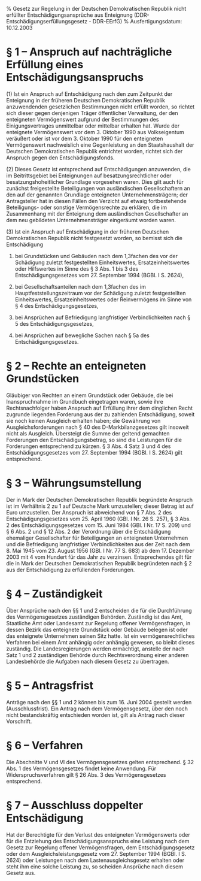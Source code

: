 % Gesetz zur Regelung in der Deutschen Demokratischen Republik nicht erfüllter Entschädigungsansprüche aus Enteignung  (DDR-Entschädigungserfüllungsgesetz - DDR-EErfG)
% Ausfertigungsdatum: 10.12.2003
 
# § 1 – Anspruch auf nachträgliche Erfüllung eines Entschädigungsanspruchs

(1) Ist ein Anspruch auf Entschädigung nach den zum Zeitpunkt der Enteignung in der früheren Deutschen Demokratischen Republik anzuwendenden gesetzlichen Bestimmungen nicht erfüllt worden, so richtet sich dieser gegen denjenigen Träger öffentlicher Verwaltung, der den enteigneten Vermögenswert aufgrund der Bestimmungen des Einigungsvertrages unmittelbar oder mittelbar erhalten hat. Wurde der enteignete Vermögenswert vor dem 3. Oktober 1990 aus Volkseigentum veräußert oder ist vor dem 3. Oktober 1990 für den enteigneten Vermögenswert nachweislich eine Gegenleistung an den Staatshaushalt der Deutschen Demokratischen Republik entrichtet worden, richtet sich der Anspruch gegen den Entschädigungsfonds.

(2) Dieses Gesetz ist entsprechend auf Entschädigungen anzuwenden, die im Beitrittsgebiet bei Enteignungen auf besatzungsrechtlicher oder besatzungshoheitlicher Grundlage vorgesehen waren. Dies gilt auch für zunächst freigestellte Beteiligungen von ausländischen Gesellschaftern an den auf der genannten Grundlage enteigneten Unternehmensträgern; der Antragsteller hat in diesen Fällen den Verzicht auf etwaig fortbestehende Beteiligungs- oder sonstige Vermögensrechte zu erklären, die im Zusammenhang mit der Enteignung dem ausländischen Gesellschafter an dem neu gebildeten Unternehmensträger eingeräumt worden waren.

(3) Ist ein Anspruch auf Entschädigung in der früheren Deutschen Demokratischen Republik nicht festgesetzt worden, so bemisst sich die Entschädigung

1. bei Grundstücken und Gebäuden nach dem 1,3fachen des vor der Schädigung zuletzt festgestellten Einheitswertes, Ersatzeinheitswertes oder Hilfswertes im Sinne des § 3 Abs. 1 bis 3 des Entschädigungsgesetzes vom 27. September 1994 (BGBl. I S. 2624),

2. bei Gesellschaftsanteilen nach dem 1,3fachen des im Hauptfeststellungszeitraum vor der Schädigung zuletzt festgestellten Einheitswertes, Ersatzeinheitswertes oder Reinvermögens im Sinne von § 4 des Entschädigungsgesetzes,

3. bei Ansprüchen auf Befriedigung langfristiger Verbindlichkeiten nach § 5 des Entschädigungsgesetzes,

4. bei Ansprüchen auf bewegliche Sachen nach § 5a des Entschädigungsgesetzes.

# § 2 – Rechte an enteigneten Grundstücken

Gläubiger von Rechten an einem Grundstück oder Gebäude, die bei Inanspruchnahme im Grundbuch eingetragen waren, sowie ihre Rechtsnachfolger haben Anspruch auf Erfüllung ihrer dem dinglichen Recht zugrunde liegenden Forderung aus der zu zahlenden Entschädigung, soweit sie noch keinen Ausgleich erhalten haben; die Gewährung von Ausgleichsforderungen nach § 40 des D-Markbilanzgesetzes gilt insoweit nicht als Ausgleich. Übersteigt die Summe der geltend gemachten Forderungen den Entschädigungsbetrag, so sind die Leistungen für die Forderungen entsprechend zu kürzen. § 3 Abs. 4 Satz 3 und 4 des Entschädigungsgesetzes vom 27. September 1994 (BGBl. I S. 2624) gilt entsprechend.

# § 3 – Währungsumstellung

Der in Mark der Deutschen Demokratischen Republik begründete Anspruch ist im Verhältnis 2 zu 1 auf Deutsche Mark umzustellen; dieser Betrag ist auf Euro umzustellen. Der Anspruch ist abweichend von § 7 Abs. 2 des Entschädigungsgesetzes vom 25. April 1960 (GBl. I Nr. 26 S. 257), § 3 Abs. 2 des Entschädigungsgesetzes vom 15. Juni 1984 (GBl. I Nr. 17 S. 209) und § 6 Abs. 2 und § 12 Abs. 2 der Verordnung über die Entschädigung ehemaliger Gesellschafter für Beteiligungen an enteigneten Unternehmen und die Befriedigung langfristiger Verbindlichkeiten aus der Zeit nach dem 8. Mai 1945 vom 23. August 1956 (GBl. I Nr. 77 S. 683) ab dem 17. Dezember 2003 mit 4 vom Hundert für das Jahr zu verzinsen. Entsprechendes gilt für die in Mark der Deutschen Demokratischen Republik begründeten nach § 2 aus der Entschädigung zu erfüllenden Forderungen.

# § 4 – Zuständigkeit

Über Ansprüche nach den §§ 1 und 2 entscheiden die für die Durchführung des Vermögensgesetzes zuständigen Behörden. Zuständig ist das Amt, Staatliche Amt oder Landesamt zur Regelung offener Vermögensfragen, in dessen Bezirk das enteignete Grundstück oder Gebäude belegen ist oder das enteignete Unternehmen seinen Sitz hatte. Ist ein vermögensrechtliches Verfahren bei einem Amt anhängig oder anhängig gewesen, so bleibt dieses zuständig. Die Landesregierungen werden ermächtigt, anstelle der nach Satz 1 und 2 zuständigen Behörde durch Rechtsverordnung einer anderen Landesbehörde die Aufgaben nach diesem Gesetz zu übertragen.

# § 5 – Antragsfrist

Anträge nach den §§ 1 und 2 können bis zum 16. Juni 2004 gestellt werden (Ausschlussfrist). Ein Antrag nach dem Vermögensgesetz, über den noch nicht bestandskräftig entschieden worden ist, gilt als Antrag nach dieser Vorschrift.

# § 6 – Verfahren

Die Abschnitte V und VI des Vermögensgesetzes gelten entsprechend. § 32 Abs. 1 des Vermögensgesetzes findet keine Anwendung. Für Widerspruchsverfahren gilt § 26 Abs. 3 des Vermögensgesetzes entsprechend.

# § 7 – Ausschluss doppelter Entschädigung

Hat der Berechtigte für den Verlust des enteigneten Vermögenswerts oder für die Entziehung des Entschädigungsanspruchs eine Leistung nach dem Gesetz zur Regelung offener Vermögensfragen, dem Entschädigungsgesetz oder dem Ausgleichsleistungsgesetz vom 27. September 1994 (BGBl. I S. 2624) oder Leistungen nach dem Lastenausgleichsgesetz erhalten oder steht ihm eine solche Leistung zu, so scheiden Ansprüche nach diesem Gesetz aus.
